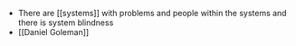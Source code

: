 - There are [[systems]] with problems and people within the systems and there is system blindness
- [[Daniel Goleman]]